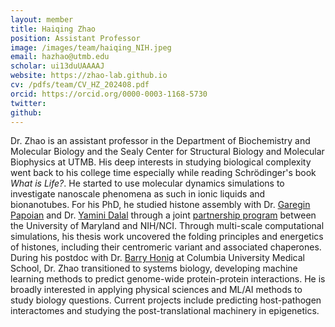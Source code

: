 ```yaml
---
layout: member
title: Haiqing Zhao
position: Assistant Professor
image: /images/team/haiqing_NIH.jpeg
email: hazhao@utmb.edu
scholar: ui13duUAAAAJ
website: https://zhao-lab.github.io
cv: /pdfs/team/CV_HZ_202408.pdf
orcid: https://orcid.org/0000-0003-1168-5730
twitter: 
github: 
---
```


Dr. Zhao is an assistant professor in the Department of Biochemistry and Molecular Biology and the Sealy Center for Structural Biology and Molecular Biophysics at UTMB. His deep interests in studying biological complexity went back to his college time especially while reading Schrödinger's book <em>What is Life?</em>. He started to use molecular dynamics simulations to investigate nanoscale phenomena as such in ionic liquids and bionanotubes. For his PhD, he studied histone assembly with Dr. [Garegin Papoian][1] and Dr. [Yamini Dalal][2] through a joint [partnership program][3] between the University of Maryland and NIH/NCI. Through multi-scale computational simulations, his thesis work uncovered the folding principles and energetics of histones, including their centromeric variant and associated chaperones. During his postdoc with Dr. [Barry Honig][4] at Columbia University Medical School, Dr. Zhao transitioned to systems biology, developing machine learning methods to predict genome-wide protein-protein interactions. He is broadly interested in applying physical sciences and ML/AI methods to study biology questions. Current projects include predicting host-pathogen interactomes and studying the post-translational machinery in epigenetics.

[1]: https://chem.umd.edu/people/garegin-papoian
[2]: https://irp.nih.gov/pi/yamini-dalal
[3]: https://ipst.umd.edu/research/nci
[4]: https://honig.c2b2.columbia.edu/

